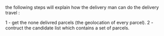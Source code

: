 the following steps will explain how the delivery man can do the delivery travel : 

1 - get the none delivred parcels (the geolocation of every parcel).
2 - contruct the candidate list which contains a set of parcels. 
